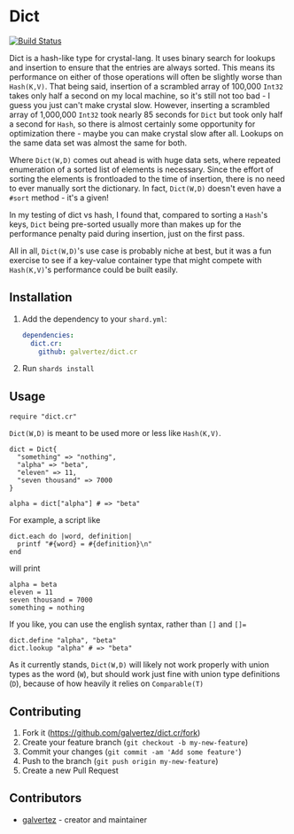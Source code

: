 # Dict

[![Build Status](https://travis-ci.org/galvertez/dict.cr.svg?branch=master)](https://travis-ci.org/galvertez/dict.cr)

Dict is a hash-like type for crystal-lang. It uses binary search for lookups and insertion to ensure that the entries are always sorted. This means its performance on either of those operations will often be slightly worse than `Hash(K,V)`. That being said, insertion of a scrambled array of 100,000 `Int32` takes only half a second on my local machine, so it's still not too bad - I guess you just can't make crystal slow. However, inserting a scrambled array of 1,000,000 `Int32` took nearly 85 seconds for `Dict` but took only half a second for `Hash`, so there is almost certainly some opportunity for optimization there - maybe you can make crystal slow after all. Lookups on the same data set was almost the same for both.

Where `Dict(W,D)` comes out ahead is with huge data sets, where repeated enumeration of a sorted list of elements is necessary. Since the effort of sorting the elements is frontloaded to the time of insertion, there is no need to ever manually sort the dictionary. In fact, `Dict(W,D)` doesn't even have a `#sort` method - it's a given!

In my testing of dict vs hash, I found that, compared to sorting a `Hash`'s keys, `Dict` being pre-sorted usually more than makes up for the performance penalty paid during insertion, just on the first pass.

All in all, `Dict(W,D)`'s use case is probably niche at best, but it was a fun exercise to see if a key-value container type that might compete with `Hash(K,V)`'s performance could be built easily.

## Installation

1. Add the dependency to your `shard.yml`:

   ```yaml
   dependencies:
     dict.cr:
       github: galvertez/dict.cr
   ```

2. Run `shards install`

## Usage

```crystal
require "dict.cr"
```

`Dict(W,D)` is meant to be used more or less like `Hash(K,V)`.

```crystal
dict = Dict{
  "something" => "nothing",
  "alpha" => "beta",
  "eleven" => 11,
  "seven thousand" => 7000
}

alpha = dict["alpha"] # => "beta"
```

For example, a script like

```crystal
dict.each do |word, definition|
  printf "#{word} = #{definition}\n"
end
```

will print

```text
alpha = beta
eleven = 11
seven thousand = 7000
something = nothing
```

If you like, you can use the english syntax, rather than `[]` and `[]=`

```crystal
dict.define "alpha", "beta"
dict.lookup "alpha" # => "beta"
```

As it currently stands, `Dict(W,D)` will likely not work properly with union types as the word (`W`), but should work just fine with union type definitions (`D`), because of how heavily it relies on `Comparable(T)`

## Contributing

1. Fork it (<https://github.com/galvertez/dict.cr/fork>)
2. Create your feature branch (`git checkout -b my-new-feature`)
3. Commit your changes (`git commit -am 'Add some feature'`)
4. Push to the branch (`git push origin my-new-feature`)
5. Create a new Pull Request

## Contributors

- [galvertez](https://github.com/your-github-user) - creator and maintainer
